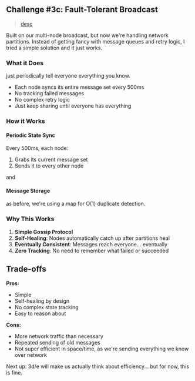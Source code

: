 ## Challenge #3c: Fault-Tolerant Broadcast

> [desc](https://fly.io/dist-sys/3c/)

Built on our multi-node broadcast, but now we're handling network partitions. Instead of getting fancy with message queues and retry logic, I tried a simple solution and it just works.

### What it Does
just periodically tell everyone everything you know.
- Each node syncs its entire message set every 500ms
- No tracking failed messages
- No complex retry logic
- Just keep sharing until everyone has everything

### How it Works

#### Periodic State Sync
Every 500ms, each node:
1. Grabs its current message set
2. Sends it to every other node

and 

#### Message Storage
as before, we're using a map for O(1) duplicate detection.

### Why This Works 
1. **Simple Gossip Protocol**
2. **Self-Healing**: Nodes automatically catch up after partitions heal
3. **Eventually Consistent**: Messages reach everyone... eventually
4. **Zero Tracking**: No need to remember what failed or succeeded

## Trade-offs
**Pros:**
- Simple
- Self-healing by design
- No complex state tracking
- Easy to reason about

**Cons:**
- More network traffic than necessary
- Repeated sending of old messages
- Not super efficient in space/time, as we're sending everything we know over network

Next up: 3d/e will make us actually think about efficiency... but for now, this is fine. 